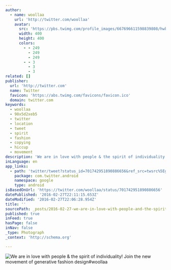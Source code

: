 ```yaml
---
author:
  - name: woollaa
    url: 'http://twitter.com/woollaa'
    avatar:
      src: 'https://pbs.twimg.com/profile_images/667696611598839808/hwkVXZWK_400x400.jpg'
      width: 400
      height: 400
      colors:
        - - 249
          - 249
          - 249
        - - 3
          - 3
          - 3
related: []
publisher:
  url: 'http://twitter.com'
  name: Twitter
  favicon: 'https://abs.twimg.com/favicons/favicon.ico'
  domain: twitter.com
keywords:
  - woollaa
  - 98x5d2xeb5
  - twitter
  - location
  - tweet
  - spirit
  - fashion
  - copying
  - hiccup
  - movement
description: 'We are in love with people & the spirit of individuality! Join the new movement of generative fashion design#woollaa'
inLanguage: en
app_links:
  - path: 'twitter/tweet?status_id=701742951890886656&ref_src=twsrc%5Egoogle%7Ctwcamp%5Eandroidseo%7Ctwgr%5Estatus%7Ctwterm%5E701742951890886656'
    package: com.twitter.android
    namespace: google
    type: android
isBasedOnUrl: 'https://twitter.com/woollaa/status/701742951890886656'
datePublished: '2016-02-27T22:11:15.653Z'
dateModified: '2016-02-27T22:06:28.954Z'
title: ''
sourcePath: _posts/2016-02-27-we-are-in-love-with-people-and-the-spirit-of-individuality-jo.md
published: true
inFeed: true
hasPage: false
inNav: false
_type: Photograph
_context: 'http://schema.org'

---
```

![We are in love with people & the spirit of individuality&excl; Join the new movement of generative fashion design&num;woollaa](https://pbs.twimg.com/media/Cb0Xfu3W8AApfCQ.jpg:large)